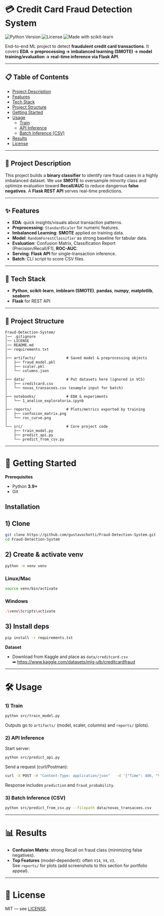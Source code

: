 # 💳 Credit Card Fraud Detection System

![Python Version](https://img.shields.io/badge/python-3.9+-blue.svg)
![License](https://img.shields.io/badge/license-MIT-green.svg)
![Made with scikit-learn](https://img.shields.io/badge/ML-sklearn-informational)

End-to-end ML project to detect **fraudulent credit card transactions**. It covers **EDA → preprocessing → imbalanced learning (SMOTE) → model training/evaluation → real-time inference via Flask API**.

---

## 📋 Table of Contents
- [Project Description](#-project-description)
- [Features](#-features)
- [Tech Stack](#-tech-stack)
- [Project Structure](#-project-structure)
- [Getting Started](#-getting-started)
- [Usage](#-usage)
  - [Train](#1-train)
  - [API Inference](#2-api-inference)
  - [Batch Inference (CSV)](#3-batch-inference-csv)
- [Results](#-results)
- [License](#-license)

---

## 📝 Project Description
This project builds a **binary classifier** to identify rare fraud cases in a highly imbalanced dataset. We use **SMOTE** to oversample minority class and optimize evaluation toward **Recall/AUC** to reduce dangerous **false negatives**. A **Flask REST API** serves real-time predictions.

---

## ✨ Features
- **EDA**: quick insights/visuals about transaction patterns.  
- **Preprocessing**: `StandardScaler` for numeric features.  
- **Imbalanced Learning**: **SMOTE** applied on training data.  
- **Model**: `RandomForestClassifier` as strong baseline for tabular data.  
- **Evaluation**: Confusion Matrix, Classification Report (Precision/Recall/F1), **ROC-AUC**.  
- **Serving**: **Flask API** for single-transaction inference.  
- **Batch**: CLI script to score CSV files.

---

## 🧰 Tech Stack
- **Python**, **scikit-learn**, **imblearn (SMOTE)**, **pandas**, **numpy**, **matplotlib**, **seaborn**
- **Flask** for REST API

---

## 📁 Project Structure
```
Fraud-Detection-System/
│── .gitignore
│── LICENSE
│── README.md
│── requirements.txt
│
├── artifacts/              # Saved model & preprocessing objects
│   ├── fraud_model.pkl
│   ├── scaler.pkl
│   └── columns.json
│
├── data/                   # Put datasets here (ignored in VCS)
│   ├── creditcard.csv
│   └── novas_transacoes.csv (example input for batch)
│
├── notebooks/              # EDA & experiments
│   └── 1_analise_exploratoria.ipynb
│
├── reports/                # Plots/metrics exported by training
│   ├── confusion_matrix.png
│   └── roc_curve.png
│
└── src/                    # Core project code
    ├── train_model.py
    ├── predict_api.py
    └── predict_from_csv.py
```

---

# 🚀 Getting Started

**Prerequisites**
- Python **3.9+**
- Git

## **Installation**
## 1) Clone
```bash
git clone https://github.com/gustavochotti/Fraud-Detection-System.git
cd Fraud-Detection-System
```

## 2) Create & activate venv
```bash
python -m venv venv
```
### Linux/Mac
```bash
source venv/bin/activate
```
### Windows
```bash
.\venv\Scripts\activate
```
## 3) Install deps
```bash
pip install -r requirements.txt
```

**Dataset**
- Download from Kaggle and place as `data/creditcard.csv`  
  ➡ https://www.kaggle.com/datasets/mlg-ulb/creditcardfraud

---

# 🛠️ Usage

### 1) Train
```bash
python src/train_model.py
```
Outputs go to `artifacts/` (model, scaler, columns) and `reports/` (plots).

### 2) API Inference
Start server:
```bash
python src/predict_api.py
```
Send a request (curl/Postman):
```bash
curl -X POST -H "Content-Type: application/json"   -d '{"Time": 406, "V1": -2.31, "V2": 1.95, "V3": -1.61, "V4": 3.99, "V14": -4.28, "Amount": 0.0}'   http://127.0.0.1:5000/predict
```
Response includes `prediction` and `fraud_probability`.

### 3) Batch Inference (CSV)
```bash
python src/predict_from_csv.py --filepath data/novas_transacoes.csv
```

---

# 📊 Results
- **Confusion Matrix**: strong Recall on fraud class (minimizing false negatives).  
- **Top Features** (model-dependent): often `V14`, `V4`, `V3`.  
See `reports/` for plots (add screenshots to this section for portfolio appeal).

---

# 📄 License
MIT — see [LICENSE](LICENSE).
